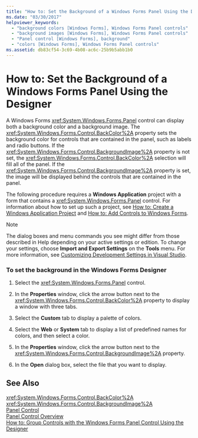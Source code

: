 ```yaml
---
title: "How to: Set the Background of a Windows Forms Panel Using the Designer"
ms.date: "03/30/2017"
helpviewer_keywords: 
  - "background colors [Windows Forms], Windows Forms Panel controls"
  - "background images [Windows Forms], Windows Forms Panel controls"
  - "Panel control [Windows Forms], background"
  - "colors [Windows Forms], Windows Forms Panel controls"
ms.assetid: db83cf54-3c69-4b08-ac6c-25b9b5abb1b0
---
```

# How to: Set the Background of a Windows Forms Panel Using the Designer
A Windows Forms <xref:System.Windows.Forms.Panel> control can display both a background color and a background image. The <xref:System.Windows.Forms.Control.BackColor%2A> property sets the background color for controls that are contained in the panel, such as labels and radio buttons. If the <xref:System.Windows.Forms.Control.BackgroundImage%2A> property is not set, the <xref:System.Windows.Forms.Control.BackColor%2A> selection will fill all of the panel. If the <xref:System.Windows.Forms.Control.BackgroundImage%2A> property is set, the image will be displayed behind the controls that are contained in the panel.  
  
 The following procedure requires a **Windows Application** project with a form that contains a <xref:System.Windows.Forms.Panel> control. For information about how to set up such a project, see [How to: Create a Windows Application Project](http://msdn.microsoft.com/library/b2f93fed-c635-4705-8d0e-cf079a264efa) and [How to: Add Controls to Windows Forms](../../../../docs/framework/winforms/controls/how-to-add-controls-to-windows-forms.md).  
  
> [!NOTE]
>  The dialog boxes and menu commands you see might differ from those described in Help depending on your active settings or edition. To change your settings, choose **Import and Export Settings** on the **Tools** menu. For more information, see [Customizing Development Settings in Visual Studio](http://msdn.microsoft.com/library/22c4debb-4e31-47a8-8f19-16f328d7dcd3).  
  
### To set the background in the Windows Forms Designer  
  
1.  Select the <xref:System.Windows.Forms.Panel> control.  
  
2.  In the **Properties** window, click the arrow button next to the <xref:System.Windows.Forms.Control.BackColor%2A> property to display a window with three tabs.  
  
3.  Select the **Custom** tab to display a palette of colors.  
  
4.  Select the **Web** or **System** tab to display a list of predefined names for colors, and then select a color.  
  
5.  In the **Properties** window, click the arrow button next to the <xref:System.Windows.Forms.Control.BackgroundImage%2A> property.  
  
6.  In the **Open** dialog box, select the file that you want to display.  
  
## See Also  
 <xref:System.Windows.Forms.Control.BackColor%2A>  
 <xref:System.Windows.Forms.Control.BackgroundImage%2A>  
 [Panel Control](../../../../docs/framework/winforms/controls/panel-control-windows-forms.md)  
 [Panel Control Overview](../../../../docs/framework/winforms/controls/panel-control-overview-windows-forms.md)  
 [How to: Group Controls with the Windows Forms Panel Control Using the Designer](../../../../docs/framework/winforms/controls/group-controls-with-wf-panel-control-using-the-designer.md)
